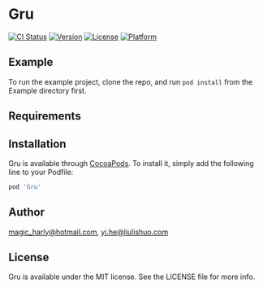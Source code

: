 # Gru

[![CI Status](https://img.shields.io/travis/magic_harly@hotmail.com/Gru.svg?style=flat)](https://travis-ci.org/magic_harly@hotmail.com/Gru)
[![Version](https://img.shields.io/cocoapods/v/Gru.svg?style=flat)](https://cocoapods.org/pods/Gru)
[![License](https://img.shields.io/cocoapods/l/Gru.svg?style=flat)](https://cocoapods.org/pods/Gru)
[![Platform](https://img.shields.io/cocoapods/p/Gru.svg?style=flat)](https://cocoapods.org/pods/Gru)

## Example

To run the example project, clone the repo, and run `pod install` from the Example directory first.

## Requirements

## Installation

Gru is available through [CocoaPods](https://cocoapods.org). To install
it, simply add the following line to your Podfile:

```ruby
pod 'Gru'
```

## Author

magic_harly@hotmail.com, yi.he@liulishuo.com

## License

Gru is available under the MIT license. See the LICENSE file for more info.
